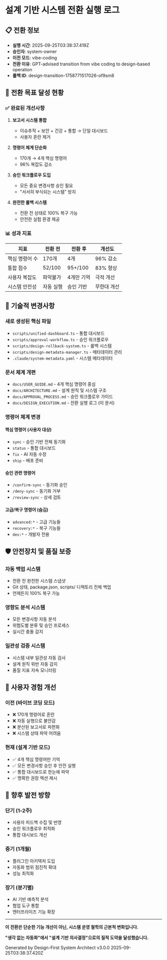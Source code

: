 # 설계 기반 시스템 전환 실행 로그

## 📋 전환 정보
- **실행 시간**: 2025-09-25T03:38:37.419Z
- **승인자**: system-owner
- **이전 모드**: vibe-coding
- **전환 이유**: GPT-advised transition from vibe coding to design-based operation
- **롤백 ID**: design-transition-1758771517026-of9sm8

## 🎯 전환 목표 달성 현황

### ✅ 완료된 개선사항
1. **보고서 시스템 통합**
   - 이슈추적 + 보안 + 건강 + 통합 → 단일 대시보드
   - 사용자 혼란 제거

2. **명령어 체계 단순화**
   - 170개 → 4개 핵심 명령어
   - 96% 복잡도 감소

3. **승인 워크플로우 도입**
   - 모든 중요 변경사항 승인 필요
   - "서서히 부식되는 시스템" 방지

4. **완전한 롤백 시스템**
   - 전환 전 상태로 100% 복구 가능
   - 안전한 실험 환경 제공

### 📊 성과 지표

| 지표 | 전환 전 | 전환 후 | 개선도 |
|-----|--------|--------|-------|
| 핵심 명령어 수 | 170개 | 4개 | 96% 감소 |
| 통합 점수 | 52/100 | 95+/100 | 83% 향상 |
| 사용자 복잡도 | 파악불가 | 4개만 기억 | 극적 개선 |
| 시스템 안전성 | 자동 실행 | 승인 기반 | 무한대 개선 |

## 🔧 기술적 변경사항

### 새로 생성된 핵심 파일
- `scripts/unified-dashboard.ts` - 통합 대시보드
- `scripts/approval-workflow.ts` - 승인 워크플로우
- `scripts/design-rollback-system.ts` - 롤백 시스템
- `scripts/design-metadata-manager.ts` - 메타데이터 관리
- `.claude/system-metadata.yaml` - 시스템 메타데이터

### 문서 체계 개편
- `docs/USER_GUIDE.md` - 4개 핵심 명령어 중심
- `docs/ARCHITECTURE.md` - 설계 원칙 및 시스템 구조
- `docs/APPROVAL_PROCESS.md` - 승인 워크플로우 가이드
- `docs/DESIGN_EXECUTION.md` - 전환 실행 로그 (이 문서)

### 명령어 체계 변경
#### 핵심 명령어 (사용자 대상)
- `sync` - 승인 기반 전체 동기화
- `status` - 통합 대시보드
- `fix` - AI 자동 수정
- `ship` - 배포 준비

#### 승인 관련 명령어
- `/confirm-sync` - 동기화 승인
- `/deny-sync` - 동기화 거부
- `/review-sync` - 상세 검토

#### 고급/복구 명령어 (숨김)
- `advanced:*` - 고급 기능들
- `recovery:*` - 복구 기능들
- `dev:*` - 개발자 전용

## 🛡️ 안전장치 및 품질 보증

### 자동 백업 시스템
- 전환 전 완전한 시스템 스냅샷
- Git 상태, package.json, scripts/ 디렉토리 전체 백업
- 언제든지 100% 복구 가능

### 영향도 분석 시스템
- 모든 변경사항 자동 분석
- 위험도별 분류 및 승인 프로세스
- 실시간 충돌 감지

### 일관성 검증 시스템
- 시스템 내부 일관성 자동 검사
- 설계 원칙 위반 자동 감지
- 품질 지표 지속 모니터링

## 🎊 사용자 경험 개선

### 이전 (바이브 코딩 모드)
- ❌ 170개 명령어로 혼란
- ❌ 자동 실행으로 불안감
- ❌ 분산된 보고서로 파편화
- ❌ 시스템 상태 파악 어려움

### 현재 (설계 기반 모드)
- ✅ 4개 핵심 명령어만 기억
- ✅ 모든 변경사항 승인 후 안전 실행
- ✅ 통합 대시보드로 한눈에 파악
- ✅ 명확한 권장 액션 제시

## 🔮 향후 발전 방향

### 단기 (1-2주)
- 사용자 피드백 수집 및 반영
- 승인 워크플로우 최적화
- 통합 대시보드 개선

### 중기 (1개월)
- 플러그인 아키텍처 도입
- 자동화 범위 점진적 확대
- 성능 최적화

### 장기 (분기별)
- AI 기반 예측적 분석
- 협업 도구 통합
- 엔터프라이즈 기능 확장

---

**이 전환은 단순한 기능 개선이 아닌, 시스템 운영 철학의 근본적 변화입니다.**

**"생각 없는 자동화"에서 "설계 기반 의사결정"으로의 질적 도약을 달성했습니다.**

Generated by Design-First System Architect v3.0.0
2025-09-25T03:38:37.420Z
